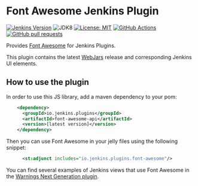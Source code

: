 # Font Awesome Jenkins Plugin

[![Jenkins Version](https://img.shields.io/badge/Jenkins-2.138.4-green.svg?label=min.%20Jenkins)](https://jenkins.io/download/)
![JDK8](https://img.shields.io/badge/jdk-8-yellow.svg?label=min.%20JDK)
[![License: MIT](https://img.shields.io/badge/license-MIT-yellow.svg)](https://opensource.org/licenses/MIT)
[![GitHub Actions](https://github.com/uhafner/font-awesome-api-plugin/workflows/GitHub%20Actions/badge.svg)](https://github.com/uhafner/font-awesome-api-plugin/actions)
[![GitHub pull requests](https://img.shields.io/github/issues-pr/uhafner/font-awesome-api-plugin.svg)](https://github.com/uhafner/font-awesome-api-plugin/pulls)

Provides [Font Awesome](https://fontawesome.com) for Jenkins Plugins.

This plugin contains the latest [WebJars](https://www.webjars.org) release and corresponding Jenkins UI elements. 

## How to use the plugin

In order to use this JS library, add a maven dependency to your pom:
```xml
    <dependency>
      <groupId>io.jenkins.plugins</groupId>
      <artifactId>font-awesome-api</artifactId>
      <version>[latest version]</version>
    </dependency>
```

Then you can use Font Awesome in your jelly files using the following snippet:
```xml
      <st:adjunct includes="io.jenkins.plugins.font-awesome"/>
```
 
You can find several examples of Jenkins views that use Font Awesome in the 
[Warnings Next Generation plugin](https://github.com/jenkinsci/warnings-ng-plugin).

